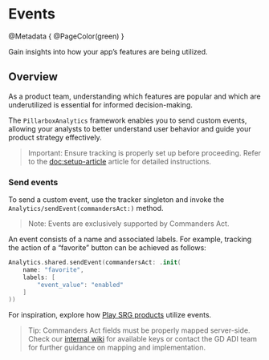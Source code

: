 # Events

@Metadata {
    @PageColor(green)
}

Gain insights into how your app’s features are being utilized.

## Overview

As a product team, understanding which features are popular and which are underutilized is essential for informed decision-making.

The ``PillarboxAnalytics`` framework enables you to send custom events, allowing your analysts to better understand user behavior and guide your product strategy effectively.

> Important: Ensure tracking is properly set up before proceeding. Refer to the <doc:setup-article> article for detailed instructions.

### Send events

To send a custom event, use the tracker singleton and invoke the ``Analytics/sendEvent(commandersAct:)`` method.

> Note: Events are exclusively supported by Commanders Act.

An event consists of a name and associated labels. For example, tracking the action of a “favorite” button can be achieved as follows:

```swift
Analytics.shared.sendEvent(commandersAct: .init(
    name: "favorite",
    labels: [
        "event_value": "enabled"
    ]
))
```

For inspiration, explore how [Play SRG products](https://srgssr-ch.atlassian.net/wiki/x/AAmhLw) utilize events.

> Tip: Commanders Act fields must be properly mapped server-side. Check our [internal wiki](https://srgssr-ch.atlassian.net/wiki/x/zIZwLw) for available keys or contact the GD ADI team for further guidance on mapping and implementation.
